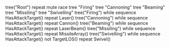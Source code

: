 tree("Root")
        repeat
                mute
                        race
                                tree "Firing"
                                tree "Cannoning"
                                tree "Beaming"
                                tree "Missiling"
                                tree "Swivelling"
tree("Firing")
        while
                sequence
                        HasAttackTarget()
                repeat
                        Laser()
tree("Cannoning")
        while
                sequence
                        HasAttackTarget()
                repeat
                        Cannon()
tree("Beaming")
        while
                sequence
                        HasAttackTarget()
                repeat
                        LaserBeam()
tree("Missiling")
        while
                sequence
                        HasAttackTarget()
                repeat
                        MissileArray()
tree("Swivelling")
        while
                sequence
                        HasAttackTarget()
                        not TargetLOS()
                repeat
                        Swivel()